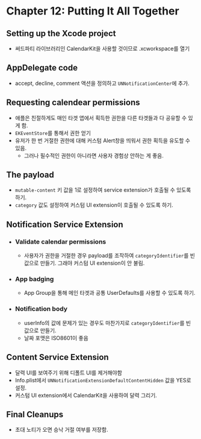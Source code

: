# Chapter 12: Putting It All Together

## Setting up the Xcode project
- 써드파티 라이브러리인 CalendarKit을 사용할 것이므로 .xcworkspace를 열기

## AppDelegate code
- accept, decline, comment 액션을 정의하고 `UNNotificationCenter`에 추가.

## Requesting calendear permissions
- 애플은 친절하게도 매인 타겟 앱에서 획득한 권한을 다른 타겟들과 다 공유할 수 있게 함.
- `EKEventStore`를 통해서 권한 얻기
- 유저가 한 번 거절한 권한에 대해 커스텀 Alert창을 띄워서 권한 획득을 유도할 수 있음.
  - 그러나 필수적인 권한이 아니라면 사용자 경험상 안하는 게 좋음.
  
## The payload
- `mutable-content` 키 값을 1로 설정하여 service extension가 호출될 수 있도록 하기.
- `category` 값도 설정하여 커스텀 UI extension이 호출될 수 있도록 하기.

## Notification Service Extension
- ### Validate calendar permissions
  - 사용자가 권한을 거절한 경우 payload를 조작하여 `categoryIdentifier`를 빈 값으로 만들기. 그래야 커스텀 UI extension이 안 불림.
- ### App badging
  - App Group을 통해 메인 타겟과 공통 UserDefaults를 사용할 수 있도록 하기.
- ### Notification body
  - userInfo의 값에 문제가 있는 경우도 마찬가지로 `categoryIdentifier`를 빈 값으로 만들기.
  - 날짜 포맷은 ISO8601이 좋음
  
## Content Service Extension
  - 달력 UI를 보여주기 위해 디폴트 UI를 제거해야함
  - Info.plist에서 `UNNotificationExtensionDefaultContentHidden` 값을 YES로 설정.
  - 커스텀 UI extension에서 CalendarKit을 사용하여 달력 그리기.
  
## Final Cleanups
  - 초대 노티가 오면 승낙 거절 여부를 저장함.




